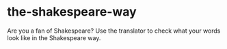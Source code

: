 # the-shakespeare-way
Are you a fan of Shakespeare? Use the translator to check what your words look like in the Shakespeare way.
